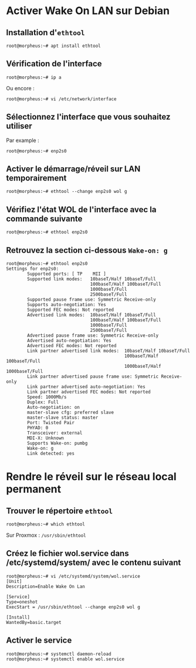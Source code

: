 # Activer Wake On LAN sur Debian

## Installation d'`ethtool`

``` shell
root@morpheus:~# apt install ethtool
```

##  Vérification de l'interface

``` shell
root@morpheus:~# ip a
```
Ou encore :
``` shell
root@morpheus:~# vi /etc/network/interface
```

## Sélectionnez l'interface que vous souhaitez utiliser

Par example :
``` shell
root@morpheus:~# enp2s0
```

## Activer le démarrage/réveil sur LAN temporairement

``` shell
root@morpheus:~# ethtool --change enp2s0 wol g
```

## Vérifiez l'état WOL de l'interface avec la commande suivante

``` shell
root@morpheus:~# ethtool enp2s0
```

## Retrouvez la section ci-dessous `Wake-on: g`

``` shell
root@morpheus:~# ethtool enp2s0 
Settings for enp2s0:
        Supported ports: [ TP    MII ]
        Supported link modes:   10baseT/Half 10baseT/Full
                                100baseT/Half 100baseT/Full
                                1000baseT/Full
                                2500baseT/Full
        Supported pause frame use: Symmetric Receive-only
        Supports auto-negotiation: Yes
        Supported FEC modes: Not reported
        Advertised link modes:  10baseT/Half 10baseT/Full
                                100baseT/Half 100baseT/Full
                                1000baseT/Full
                                2500baseT/Full
        Advertised pause frame use: Symmetric Receive-only
        Advertised auto-negotiation: Yes
        Advertised FEC modes: Not reported
        Link partner advertised link modes:  10baseT/Half 10baseT/Full
                                             100baseT/Half 100baseT/Full
                                             1000baseT/Half 1000baseT/Full
        Link partner advertised pause frame use: Symmetric Receive-only
        Link partner advertised auto-negotiation: Yes
        Link partner advertised FEC modes: Not reported
        Speed: 1000Mb/s
        Duplex: Full
        Auto-negotiation: on
        master-slave cfg: preferred slave
        master-slave status: master
        Port: Twisted Pair
        PHYAD: 0
        Transceiver: external
        MDI-X: Unknown
        Supports Wake-on: pumbg
        Wake-on: g
        Link detected: yes
```

# Rendre le réveil sur le réseau local permanent

## Trouver le répertoire `ethtool`

``` shell
root@morpheus:~# which ethtool
```

Sur Proxmox : `/usr/sbin/ethtool`

## Créez le fichier wol.service dans /etc/systemd/system/ avec le contenu suivant

``` shell
root@morpheus:~# vi /etc/systemd/system/wol.service
[Unit]
Description=Enable Wake On Lan

[Service]
Type=oneshot
ExecStart = /usr/sbin/ethtool --change enp2s0 wol g

[Install]
WantedBy=basic.target
```

## Activer le service

``` shell
root@morpheus:~# systemctl daemon-reload
root@morpheus:~# systemctl enable wol.service
```

